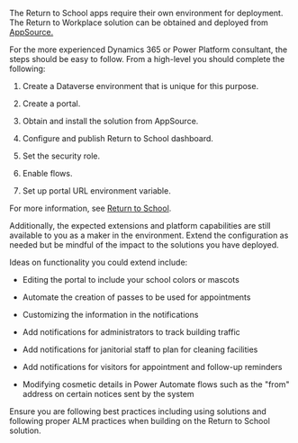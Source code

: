 The Return to School apps require their own environment for deployment. The Return to Workplace solution can be obtained and deployed from [AppSource.](https://appsource.microsoft.com/product/dynamics-365/msemr.pprtwsoln/?azure-portal=true)

For the more experienced Dynamics 365 or Power Platform consultant, the steps should be easy to follow. From a high-level you should complete the following:

1.  Create a Dataverse environment that is unique for this purpose.

1.  Create a portal.

1.  Obtain and install the solution from AppSource.

1.  Configure and publish Return to School dashboard.

1.  Set the security role.

1.  Enable flows.

1.  Set up portal URL environment variable.

For more information, see [Return to School](https://docs.microsoft.com/dynamics365/industry/return-to-school/deploy/?azure-portal=true).

Additionally, the expected extensions and platform capabilities are still available to you as a maker in the environment. Extend the configuration as needed but be mindful of the impact to the solutions you have deployed.

Ideas on functionality you could extend include:

-   Editing the portal to include your school colors or mascots

-   Automate the creation of passes to be used for appointments

-   Customizing the information in the notifications

-   Add notifications for administrators to track building traffic

-   Add notifications for janitorial staff to plan for cleaning facilities

-   Add notifications for visitors for appointment and follow-up reminders

-   Modifying cosmetic details in Power Automate flows such as the "from" address on certain notices sent by the system

Ensure you are following best practices including using solutions and following proper ALM practices when building on the Return to School solution.

